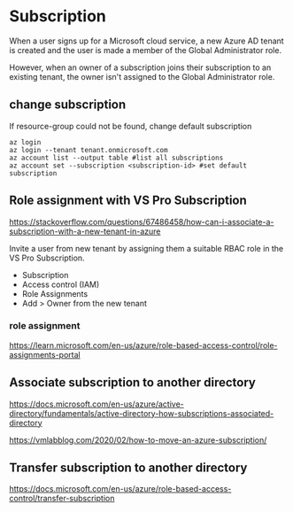 # Subscription

When a user signs up for a Microsoft cloud service, a new Azure AD tenant is created and the user is made a member of the Global Administrator role.

However, when an owner of a subscription joins their subscription to an existing tenant, the owner isn't assigned to the Global Administrator role.

## change subscription
If resource-group could not be found, change default subscription
```
az login
az login --tenant tenant.onmicrosoft.com
az account list --output table #list all subscriptions
az account set --subscription <subscription-id> #set default subscription
```

## Role assignment with VS Pro Subscription
https://stackoverflow.com/questions/67486458/how-can-i-associate-a-subscription-with-a-new-tenant-in-azure

Invite a user from new tenant by assigning them a suitable RBAC role in the VS Pro Subscription.
- Subscription
- Access control (IAM)
- Role Assignments
- Add > Owner from the new tenant

### role assignment
https://learn.microsoft.com/en-us/azure/role-based-access-control/role-assignments-portal

## Associate subscription to another directory
https://docs.microsoft.com/en-us/azure/active-directory/fundamentals/active-directory-how-subscriptions-associated-directory

https://vmlabblog.com/2020/02/how-to-move-an-azure-subscription/

## Transfer subscription to another directory
https://docs.microsoft.com/en-us/azure/role-based-access-control/transfer-subscription
